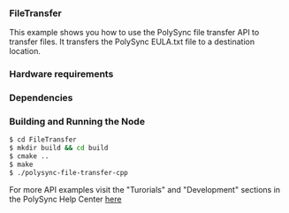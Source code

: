 ### FileTransfer
This example shows you how to use the PolySync file transfer API to transfer files.  It transfers
the PolySync EULA.txt file to a destination location.

### Hardware requirements

### Dependencies

### Building and Running the Node
```bash
$ cd FileTransfer 
$ mkdir build && cd build
$ cmake ..
$ make
$ ./polysync-file-transfer-cpp
```

For more API examples visit the "Turorials" and "Development" sections in the PolySync Help Center [here](https://help.polysync.io/articles/)